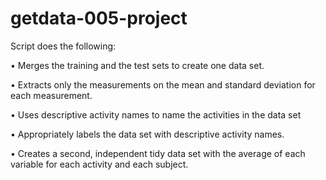 getdata-005-project
==================
Script does the following:

•	Merges the training and the test sets to create one data set.

•	Extracts only the measurements on the mean and standard deviation for each measurement.

•	Uses descriptive activity names to name the activities in the data set

•	Appropriately labels the data set with descriptive activity names.

•	Creates a second, independent tidy data set with the average of each variable for each activity and each subject.


